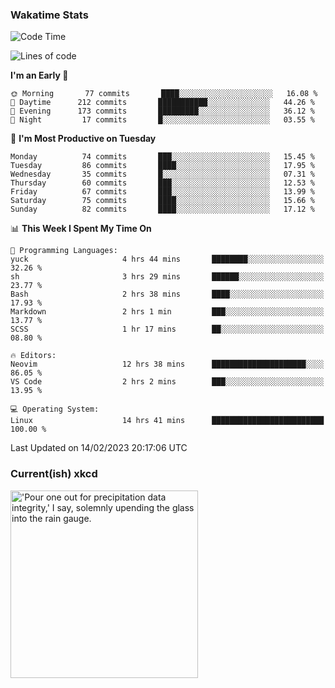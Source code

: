 ### Wakatime Stats
<!--START_SECTION:waka-->
![Code Time](http://img.shields.io/badge/Code%20Time-1%2C439%20hrs%201%20min-blue)

![Lines of code](https://img.shields.io/badge/From%20Hello%20World%20I%27ve%20Written-358%20Thousand%20lines%20of%20code-blue)

**I'm an Early 🐤** 

```text
🌞 Morning       77 commits       ████░░░░░░░░░░░░░░░░░░░░░   16.08 % 
🌆 Daytime      212 commits       ███████████░░░░░░░░░░░░░░   44.26 % 
🌃 Evening      173 commits       █████████░░░░░░░░░░░░░░░░   36.12 % 
🌙 Night         17 commits       █░░░░░░░░░░░░░░░░░░░░░░░░   03.55 % 

```
📅 **I'm Most Productive on Tuesday** 

```text
Monday          74 commits       ███░░░░░░░░░░░░░░░░░░░░░░   15.45 % 
Tuesday         86 commits       ████░░░░░░░░░░░░░░░░░░░░░   17.95 % 
Wednesday       35 commits       █░░░░░░░░░░░░░░░░░░░░░░░░   07.31 % 
Thursday        60 commits       ███░░░░░░░░░░░░░░░░░░░░░░   12.53 % 
Friday          67 commits       ███░░░░░░░░░░░░░░░░░░░░░░   13.99 % 
Saturday        75 commits       ████░░░░░░░░░░░░░░░░░░░░░   15.66 % 
Sunday          82 commits       ████░░░░░░░░░░░░░░░░░░░░░   17.12 % 

```


📊 **This Week I Spent My Time On** 

```text
💬 Programming Languages: 
yuck                     4 hrs 44 mins       ████████░░░░░░░░░░░░░░░░░   32.26 % 
sh                       3 hrs 29 mins       ██████░░░░░░░░░░░░░░░░░░░   23.77 % 
Bash                     2 hrs 38 mins       ████░░░░░░░░░░░░░░░░░░░░░   17.93 % 
Markdown                 2 hrs 1 min         ███░░░░░░░░░░░░░░░░░░░░░░   13.77 % 
SCSS                     1 hr 17 mins        ██░░░░░░░░░░░░░░░░░░░░░░░   08.80 % 

🔥 Editors: 
Neovim                   12 hrs 38 mins      █████████████████████░░░░   86.05 % 
VS Code                  2 hrs 2 mins        ███░░░░░░░░░░░░░░░░░░░░░░   13.95 % 

💻 Operating System: 
Linux                    14 hrs 41 mins      █████████████████████████   100.00 % 

```


 Last Updated on 14/02/2023 20:17:06 UTC
<!--END_SECTION:waka-->

### Current(ish) xkcd
<a id="xkcd-a" title="'Pour one out for precipitation data integrity,' I say, solemnly upending the glass into the rain gauge." href="https://www.xkcd.com" target="_blank">
        <img align="center" id="xkcd-img" src="https://imgs.xkcd.com/comics/weather_station.png" alt="'Pour one out for precipitation data integrity,' I say, solemnly upending the glass into the rain gauge." height=300 />
</a>
